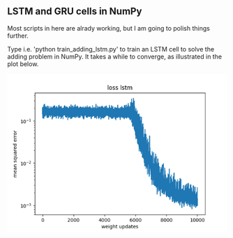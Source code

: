 LSTM and GRU cells in NumPy
---------------------------
Most scripts in here are alrady working, but I am going to polish things further.

Type i.e. 'python train_adding_lstm.py' to train an LSTM cell to solve the adding problem in NumPy. It takes a while to converge, as illustrated in the plot below.


![alt text](loss_adding_lstm.png "LSTM-Adding")
